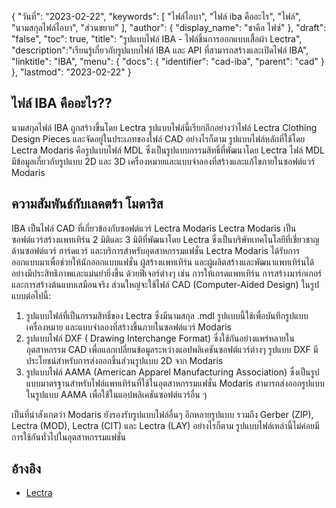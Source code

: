 {
"วันที่": "2023-02-22",
  "keywords": [
"ไฟล์ไอบา",
"ไฟล์ iba คืออะไร",
"ไฟล์",
"นามสกุลไฟล์ไอบา",
"ส่วนขยาย"
],
  "author": {
"display_name": "ชาคีล ไฟซ์"
},
"draft": "false",
"toc": true,
"title": "รูปแบบไฟล์ IBA - ไฟล์ชิ้นการออกแบบเสื้อผ้า Lectra",
  "description":"เรียนรู้เกี่ยวกับรูปแบบไฟล์ IBA และ API ที่สามารถสร้างและเปิดไฟล์ IBA",
  "linktitle": "IBA",
  "menu": {
    "docs": {
      "identifier": "cad-iba",
      "parent": "cad"
}
},
"lastmod": "2023-02-22"
}

## ไฟล์ IBA คืออะไร??

นามสกุลไฟล์ IBA ถูกสร้างขึ้นโดย Lectra รูปแบบไฟล์นี้เรียกอีกอย่างว่าไฟล์ Lectra Clothing Design Pieces และจัดอยู่ในประเภทของไฟล์ CAD อย่างไรก็ตาม รูปแบบไฟล์หลักที่ใช้โดย Lectra Modaris คือรูปแบบไฟล์ MDL ซึ่งเป็นรูปแบบกรรมสิทธิ์ที่พัฒนาโดย Lectra ไฟล์ MDL มีข้อมูลเกี่ยวกับรูปแบบ 2D และ 3D เครื่องหมายและแบบจำลองที่สร้างและแก้ไขภายในซอฟต์แวร์ Modaris

## ความสัมพันธ์กับเลคตร้า โมดาริส

IBA เป็นไฟล์ CAD ที่เกี่ยวข้องกับซอฟต์แวร์ Lectra Modaris Lectra Modaris เป็นซอฟต์แวร์สร้างแพทเทิร์น 2 มิติและ 3 มิติที่พัฒนาโดย Lectra ซึ่งเป็นบริษัทเทคโนโลยีที่เชี่ยวชาญด้านซอฟต์แวร์ ฮาร์ดแวร์ และบริการสำหรับอุตสาหกรรมแฟชั่น Lectra Modaris ได้รับการออกแบบมาเพื่อช่วยให้นักออกแบบแฟชั่น ผู้สร้างแพทเทิร์น และผู้ผลิตสร้างและพัฒนาแพทเทิร์นได้อย่างมีประสิทธิภาพและแม่นยำยิ่งขึ้น ด้วยฟีเจอร์ต่างๆ เช่น การให้เกรดแพทเทิร์น การสร้างมาร์กเกอร์ และการสร้างต้นแบบเสมือนจริง ส่วนใหญ่จะใช้ไฟล์ CAD (Computer-Aided Design) ในรูปแบบต่อไปนี้:

1. รูปแบบไฟล์ที่เป็นกรรมสิทธิ์ของ Lectra ซึ่งมีนามสกุล .mdl รูปแบบนี้ใช้เพื่อบันทึกรูปแบบ เครื่องหมาย และแบบจำลองที่สร้างขึ้นภายในซอฟต์แวร์ Modaris
2. รูปแบบไฟล์ DXF ( Drawing Interchange Format) ซึ่งใช้กันอย่างแพร่หลายในอุตสาหกรรม CAD เพื่อแลกเปลี่ยนข้อมูลระหว่างแอปพลิเคชันซอฟต์แวร์ต่างๆ รูปแบบ DXF มีประโยชน์สำหรับการส่งออกชิ้นส่วนรูปแบบ 2D จาก Modaris
3. รูปแบบไฟล์ AAMA (American Apparel Manufacturing Association) ซึ่งเป็นรูปแบบมาตรฐานสำหรับไฟล์แพทเทิร์นที่ใช้ในอุตสาหกรรมแฟชั่น Modaris สามารถส่งออกรูปแบบในรูปแบบ AAMA เพื่อใช้ในแอปพลิเคชันซอฟต์แวร์อื่น ๆ

เป็นที่น่าสังเกตว่า Modaris ยังรองรับรูปแบบไฟล์อื่นๆ อีกหลายรูปแบบ รวมถึง Gerber (ZIP), Lectra (MOD), Lectra (CIT) และ Lectra (LAY) อย่างไรก็ตาม รูปแบบไฟล์เหล่านี้ไม่ค่อยมีการใช้กันทั่วไปในอุตสาหกรรมแฟชั่น

## อ้างอิง
* [Lectra](https://en.wikipedia.org/wiki/Lectra)
